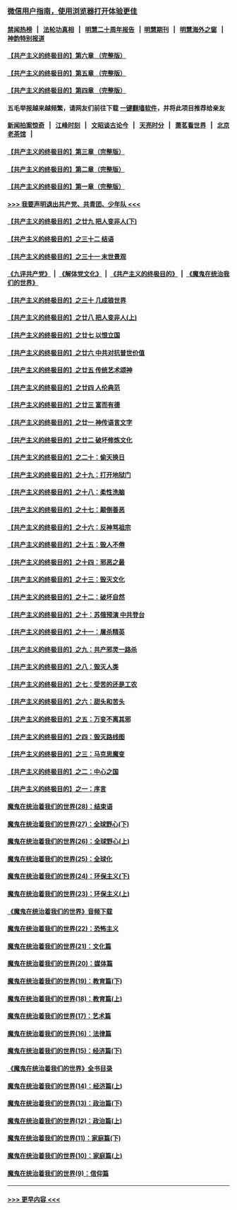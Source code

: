### [微信用户指南，使用浏览器打开体验更佳](https://github.com/gfw-breaker/banned-news1/blob/master/indexes/wechat-guide.md?t=0)
#### [禁闻热榜](热点新闻.md?t=0)  &nbsp;&nbsp;|&nbsp;&nbsp; [法轮功真相](https://github.com/gfw-breaker/truth/blob/master/README.md?t=0) &nbsp;&nbsp;|&nbsp;&nbsp; [明慧二十周年报告](https://github.com/gfw-breaker/mh-reports/blob/master/README.md?t=0) &nbsp;&nbsp;|&nbsp;&nbsp;[明慧期刊](https://github.com/gfw-breaker/mh-qikan) &nbsp;&nbsp;|&nbsp;&nbsp; [明慧海外之窗](https://github.com/gfw-breaker/mh-news/blob/master/README.md?t=0) &nbsp;&nbsp;|&nbsp;&nbsp; [神韵特别报道](https://github.com/gfw-breaker/mh-news/blob/master/shenyun.md?t=0)
#### [【共产主义的终极目的】第六章 （完整版）](../pages/nsc422/n11428913.md?t=02161855) 
#### [【共产主义的终极目的】第五章 （完整版）](../pages/nsc422/n11428912.md?t=02161855) 
#### [【共产主义的终极目的】第四章 （完整版）](../pages/nsc422/n11428907.md?t=02161855) 
#### 五毛举报越来越频繁，请网友们前往下载 [一键翻墙软件](https://github.com/gfw-breaker/ssr-accounts)，并将此项目推荐给亲友
#### [新闻拍案惊奇](https://github.com/gfw-breaker/banned-news1/blob/master/pages/link4.md) &nbsp;&nbsp;|&nbsp;&nbsp; [江峰时刻](https://github.com/gfw-breaker/banned-news1/blob/master/pages/link4.md) &nbsp;&nbsp;|&nbsp;&nbsp; [文昭谈古论今](https://github.com/gfw-breaker/banned-news1/blob/master/pages/link4.md) &nbsp;&nbsp;|&nbsp;&nbsp; [天亮时分](https://github.com/gfw-breaker/banned-news1/blob/master/pages/link4.md) &nbsp;&nbsp;|&nbsp;&nbsp; [萧茗看世界](https://github.com/gfw-breaker/banned-news1/blob/master/pages/link4.md) &nbsp;&nbsp;|&nbsp;&nbsp; [北京老茶馆](https://github.com/gfw-breaker/banned-news1/blob/master/pages/link4.md) &nbsp;&nbsp;|&nbsp;&nbsp; 
#### [【共产主义的终极目的】第三章（完整版）](../pages/nsc422/n11428848.md?t=02161855) 
#### [【共产主义的终极目的】第二章（完整版）](../pages/nsc422/n11428831.md?t=02161855) 
#### [【共产主义的终极目的】第一章（完整版）](../pages/nsc422/n11417651.md?t=02161855) 
#### [>>> 我要声明退出共产党、共青团、少年队 <<<](https://github.com/begood0513/goodnews/blob/master/quit/letter.md) 
#### [【共产主义的终极目的】之廿九 把人变非人(下)](../pages/nsc422/n11344140.md?t=02161855) 
#### [【共产主义的终极目的】之三十二 结语](../pages/nsc422/n11360535.md?t=02161855) 
#### [【共产主义的终极目的】之三十一 末世景观](../pages/nsc422/n11351129.md?t=02161855) 
#### [《九评共产党》](https://github.com/begood0513/9ping.md/blob/master/README.md) &nbsp;|&nbsp; [《解体党文化》](../../../../jtdwh.md/blob/master/README.md)  &nbsp;|&nbsp; [《共产主义的终极目的》](../../../../gczydzjmd.md/blob/master/README.md) &nbsp;|&nbsp; [《魔鬼在统治我们的世界》](../../../../mgztzwmdsj.md/blob/master/README.md) 
#### [【共产主义的终极目的】之三十 几成狼世界](../pages/nsc422/n11348280.md?t=02161855) 
#### [【共产主义的终极目的】之廿八 把人变非人(上)](../pages/nsc422/n11340492.md?t=02161855) 
#### [【共产主义的终极目的】之廿七 以恨立国](../pages/nsc422/n11336944.md?t=02161855) 
#### [【共产主义的终极目的】之廿六 中共对抗普世价值](../pages/nsc422/n11324785.md?t=02161855) 
#### [【共产主义的终极目的】之廿五 传统艺术颂神](../pages/nsc422/n11296396.md?t=02161855) 
#### [【共产主义的终极目的】之廿四 人伦典范](../pages/nsc422/n11296397.md?t=02161855) 
#### [【共产主义的终极目的】之廿三 富而有德](../pages/nsc422/n11283598.md?t=02161855) 
#### [【共产主义的终极目的】之廿一 神传语言文字](../pages/nsc422/n11263265.md?t=02161855) 
#### [【共产主义的终极目的】之廿二 破坏修炼文化](../pages/nsc422/n11245728.md?t=02161855) 
#### [【共产主义的终极目的】之二十：偷天换日](../pages/nsc422/n11238846.md?t=02161855) 
#### [【共产主义的终极目的】之十九：打开地狱门](../pages/nsc422/n11206376.md?t=02161855) 
#### [【共产主义的终极目的】之十八：柔性洗脑](../pages/nsc422/n11199994.md?t=02161855) 
#### [【共产主义的终极目的】之十七：颠倒善恶](../pages/nsc422/n11179782.md?t=02161855) 
#### [【共产主义的终极目的】之十六：反神骂祖宗](../pages/nsc422/n11166798.md?t=02161855) 
#### [【共产主义的终极目的】之十五：毁人不倦](../pages/nsc422/n11166792.md?t=02161855) 
#### [【共产主义的终极目的】之十四：邪恶之最](../pages/nsc422/n11150249.md?t=02161855) 
#### [【共产主义的终极目的】之十三：毁灭文化](../pages/nsc422/n11135227.md?t=02161855) 
#### [【共产主义的终极目的】之十二：破坏自然](../pages/nsc422/n11135214.md?t=02161855) 
#### [【共产主义的终极目的】之十：苏俄预演 中共登台](../pages/nsc422/n11118424.md?t=02161855) 
#### [【共产主义的终极目的】之十一：屠杀精英](../pages/nsc422/n11118442.md?t=02161855) 
#### [【共产主义的终极目的】之九：共产邪灵一路杀](../pages/nsc422/n11114139.md?t=02161855) 
#### [【共产主义的终极目的】之八：毁灭人类](../pages/nsc422/n11108503.md?t=02161855) 
#### [【共产主义的终极目的】之七：受苦的还是工农](../pages/nsc422/n11101809.md?t=02161855) 
#### [【共产主义的终极目的】之六：甜头和苦头](../pages/nsc422/n11096971.md?t=02161855) 
#### [【共产主义的终极目的】之五：万变不离其邪](../pages/nsc422/n11091285.md?t=02161855) 
#### [【共产主义的终极目的】之四：毁灭路线图](../pages/nsc422/n11086284.md?t=02161855) 
#### [【共产主义的终极目的】之三：马克思魔变](../pages/nsc422/n11061941.md?t=02161855) 
#### [【共产主义的终极目的】之二：中心之国](../pages/nsc422/n11047728.md?t=02161855) 
#### [【共产主义的终极目的】之一：序言](../pages/nsc422/n11086077.md?t=02161855) 
#### [魔鬼在统治着我们的世界(28)：结束语](../pages/nsc422/n10936246.md?t=02161855) 
#### [魔鬼在统治着我们的世界(27)：全球野心(下)](../pages/nsc422/n10928319.md?t=02161855) 
#### [魔鬼在统治着我们的世界(26)：全球野心(上)](../pages/nsc422/n10900318.md?t=02161855) 
#### [魔鬼在统治着我们的世界(25)：全球化](../pages/nsc422/n10788205.md?t=02161855) 
#### [魔鬼在统治着我们的世界(24)：环保主义(下)](../pages/nsc422/n10695307.md?t=02161855) 
#### [魔鬼在统治着我们的世界(23)：环保主义(上)](../pages/nsc422/n10688613.md?t=02161855) 
#### [《魔鬼在统治着我们的世界》音频下载](../pages/nsc422/n10635553.md?t=02161855) 
#### [魔鬼在统治着我们的世界(22)：恐怖主义](../pages/nsc422/n10614727.md?t=02161855) 
#### [魔鬼在统治着我们的世界(21)：文化篇](../pages/nsc422/n10597706.md?t=02161855) 
#### [魔鬼在统治着我们的世界(20)：媒体篇](../pages/nsc422/n10586579.md?t=02161855) 
#### [魔鬼在统治着我们的世界(19)：教育篇(下)](../pages/nsc422/n10564808.md?t=02161855) 
#### [魔鬼在统治着我们的世界(18)：教育篇(上)](../pages/nsc422/n10526970.md?t=02161855) 
#### [魔鬼在统治着我们的世界(17)：艺术篇](../pages/nsc422/n10499093.md?t=02161855) 
#### [魔鬼在统治着我们的世界(16)：法律篇](../pages/nsc422/n10485969.md?t=02161855) 
#### [魔鬼在统治着我们的世界(15)：经济篇(下)](../pages/nsc422/n10469975.md?t=02161855) 
#### [《魔鬼在统治着我们的世界》全书目录](../pages/nsc422/n10464261.md?t=02161855) 
#### [魔鬼在统治着我们的世界(14)：经济篇(上)](../pages/nsc422/n10457370.md?t=02161855) 
#### [魔鬼在统治着我们的世界(13)：政治篇(下)](../pages/nsc422/n10448270.md?t=02161855) 
#### [魔鬼在统治着我们的世界(12)：政治篇(上)](../pages/nsc422/n10444576.md?t=02161855) 
#### [魔鬼在统治着我们的世界(11)：家庭篇(下)](../pages/nsc422/n10440961.md?t=02161855) 
#### [魔鬼在统治着我们的世界(10)：家庭篇(上)](../pages/nsc422/n10435448.md?t=02161855) 
#### [魔鬼在统治着我们的世界(9)：信仰篇](../pages/nsc422/n10432159.md?t=02161855) 

----
#### [ >>> 更早内容 <<< ](../indexes/nsc422-earlier.md)
